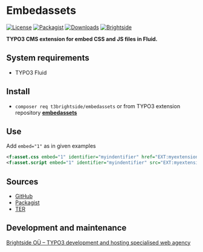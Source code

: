 # Embedassets
[![License](https://poser.pugx.org/t3brightside/embedassets/license)](LICENSE.txt)
[![Packagist](https://img.shields.io/packagist/v/t3brightside/embedassets.svg?style=flat)](https://packagist.org/packages/t3brightside/embedassets)
[![Downloads](https://poser.pugx.org/t3brightside/embedassets/downloads)](https://packagist.org/packages/t3brightside/embedassets)
[![Brightside](https://img.shields.io/badge/by-t3brightside.com-orange.svg?style=flat)](https://t3brightside.com)

**TYPO3 CMS extension for embed CSS and JS files in Fluid.**

## System requirements

- TYPO3 Fluid

## Install

- `composer req t3brightside/embedassets` or from TYPO3 extension repository **[embedassets](https://extensions.typo3.org/extension/embedassets/)**

## Use

Add `embed="1"` as in given examples
```xml
<f:asset.css embed="1" identifier="myindentifier" href="EXT:myextension/Resources/Public/Css/myfile.css" />
<f:asset.script embed="1" identifier="myindentifier" src="EXT:myextension/Resources/Public/JavaScript/myfile.js" />
```

## Sources

- [GitHub](https://github.com/t3brightside/embedassets)
- [Packagist](https://packagist.org/packages/t3brightside/embedassets)
- [TER](https://extensions.typo3.org/extension/embedassets/)

## Development and maintenance

[Brightside OÜ – TYPO3 development and hosting specialised web agency](https://t3brightside.com/)
